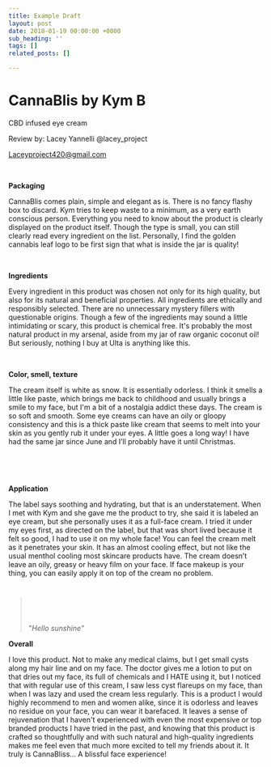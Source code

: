 ```yaml
---
title: Example Draft
layout: post
date: 2018-01-19 00:00:00 +0000
sub_heading: ''
tags: []
related_posts: []

---
```

# **CannaBlis by Kym B** 

CBD infused eye cream 

Review by: Lacey Yannelli @lacey_project 

Laceyproject420@gmail.com 

 

**Packaging** 

CannaBlis comes plain, simple and elegant as is. There is no fancy flashy box to discard. Kym tries to keep waste to a minimum, as a very earth conscious person. Everything you need to know about the product is clearly displayed on the product itself. Though the type is small, you can still clearly read every ingredient on the list. Personally, I find the golden cannabis leaf logo to be first sign that what is inside the jar is quality! 

 

**Ingredients** 

Every ingredient in this product was chosen not only for its high quality, but also for its natural and beneficial properties. All ingredients are ethically and responsibly selected. There are no unnecessary mystery fillers with questionable origins. Though a few of the ingredients may sound a little intimidating or scary, this product is chemical free. It's probably the most natural product in my arsenal, aside from my jar of raw organic coconut oil! But seriously, nothing I buy at Ulta is anything like this. 

 

**Color, smell, texture** 

The cream itself is white as snow. It is essentially odorless. I think it smells a little like paste, which brings me back to childhood and usually brings a smile to my face, but I'm a bit of a nostalgia addict these days. The cream is so soft and smooth. Some eye creams can have an oily or gloopy consistency and this is a thick paste like cream that seems to melt into your skin as you gently rub it under your eyes. A little goes a long way! I have had the same jar since June and I’ll probably have it until Christmas.  

 

 

**Application** 

The label says soothing and hydrating, but that is an understatement. When I met with Kym and she gave me the product to try, she said it is labeled an eye cream, but she personally uses it as a full-face cream. I tried it under my eyes first, as directed on the label, but that was short lived because it felt so good, I had to use it on my whole face! You can feel the cream melt as it penetrates your skin. It has an almost cooling effect, but not like the usual menthol cooling most skincare products have. The cream doesn’t leave an oily, greasy or heavy film on your face. If face makeup is your thing, you can easily apply it on top of the cream no problem.  

> #    
>   
> "_Hello sunshine"_

**Overall** 

I love this product. Not to make any medical claims, but I get small cysts along my hair line and on my face. The doctor gives me a lotion to put on that dries out my face, its full of chemicals and I HATE using it, but I noticed that with regular use of this cream, I saw less cyst flareups on my face, than when I was lazy and used the cream less regularly. This is a product I would highly recommend to men and women alike, since it is odorless and leaves no residue on your face, you can wear it barefaced. It leaves a sense of rejuvenation that I haven't experienced with even the most expensive or top branded products I have tried in the past, and knowing that this product is crafted so thoughtfully and with such natural and high-quality ingredients makes me feel even that much more excited to tell my friends about it. It truly is CannaBliss... A blissful face experience! 